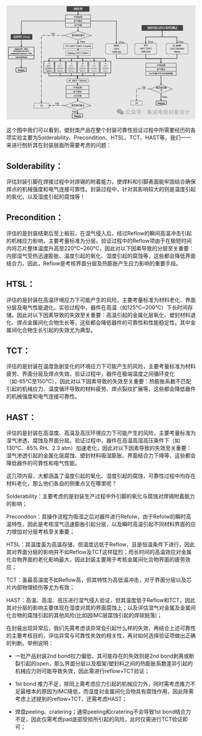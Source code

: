 
![](https://raw.githubusercontent.com/LeroyK111/pictureBed/master/20250210120957.png)

这个图中我们可以看到，塑封类产品在整个封装可靠性验证过程中所需要经历的各项实验主要为Solderability、Precondition、HTSL、TCT、HAST等，我们一一来进行刨析其在封装层面所需要考虑的问题：

## Solderability：
评估封装引脚在焊接过程中对焊锡的附着能力，使焊料和引脚表面能牢固结合确保焊点的机械强度和电气连接可靠性。封装过程中，针对其影响较大的则是温度引起的氧化，以及湿度引起的腐蚀等！

## Precondition：
评估的是封装结束后至上板前，在湿气侵入后，经过Reflow的瞬间高温冲击引起的机械应力影响，主要考量标准为分层。验证过程中的Reflow项由于在极短时间内将芯片整体温度升高至220℃~260℃，因此对以下因素导致的分层至关重要：内部湿气受热迅速膨胀、温度引起的氧化、湿度引起的腐蚀等，这些都会降低界面结合力。因此，Reflow是考核界面分层及热膨胀产生应力影响的重要手段。

## HTSL：
评估的是封装在高温环境应力下可能产生的风险，主要考量标准为材料老化、界面分层及电气性能退化。实验过程中，器件在高温（如125°C~200°C）下长时间存储，因此对以下因素导致的失效至关重要：高温引起的金属化层氧化、塑封材料退化、焊点金属间化合物生长等，这些都会降低器件的可靠性和性能稳定性。其中金属间化合物生长引起的失效尤为典型。

## TCT：
评估的是封装在温度急剧变化的环境应力下可能产生的风险，主要考量标准为材料疲劳、界面分层及焊点失效。验证过程中，器件在极端温度之间循环变化（如-65℃至150℃），因此对以下因素导致的失效至关重要：热膨胀系数不匹配引起的机械应力、温度循环导致的材料疲劳、焊点裂纹扩展等，这些都会降低器件的机械强度和电气连接可靠性。

## HAST：
评估的是封装在高湿度、高温及高压环境应力下可能产生的风险，主要考量标准为湿气渗透、腐蚀及界面分层。验证过程中，器件在高温高湿高压条件下（如130°C、85% RH、2.3 atm）加速老化，因此对以下因素导致的失效至关重要：湿气渗透引起的金属化层腐蚀、塑封材料吸湿膨胀、界面结合力下降等，这些都会降低器件的可靠性和电气性能。

这几项内容，大都涵盖了温度引起的氧化、湿度引起的腐蚀，可靠性过程中均存在材料老化，那么他们各自的侧重点又在哪里呢？

Solderability：主要考虑的是封装生产过程中外引脚的氧化与腐蚀对焊锡附着能力的影响；

Preconditon：其操作流程为吸湿之后对器件进行Refolw，由于Refolw的瞬时高温特性，因此是考核湿气迅速膨胀引起分层，以及瞬时高温引起不同材料界面的应力增加对分层考核至关重要；

HTSL：其温度虽为高温存储，但温度远低于Reflow，且是恒温条件下进行，因此其对界面分层的影响并不如Reflow及TCT这样猛烈；而长时间的高温效应对金属化合物界面的老化影响最大，因此封装主要用于考核金属间化合物界面的疲劳效应；

TCT：虽最高温度不如Reflow高，但其特性为高低温冲击，对于界面分层以及芯片内部物理损伤等尤为有效；

HAST：高温、高湿、高压进行湿气侵入验证，但其温度低于Reflow和TCT，因此其对分层的影响主要体现在湿度对其的界面腐蚀上；以及评估湿气对金属及金属间化合物的腐蚀引起的其他风险(比如因IMC层腐蚀引起的焊球脱落)；

在封装出现异常后，我们先需考虑该异常会引起什么样的失效，再结合上述可靠性的主要考核目的，评估异常与可靠性失效的相关性，再对如何选择验证项做出正确的判断。举例说明：

- 一批产品封装2nd bond拉力偏低，其可能存在的失效则是2nd bond剥离或断裂引起的open，那么界面分层以及框架/塑封料之间的热膨胀系数差异引起的机械应力则可能导致失效，因此需进行reflow+TCT验证；
    
- 1st bond 推力不足，除同上需考虑应力引起的机械应力外，同时需考虑推力不足最根本的原因为IMC降低，而湿度对金属间化合物具有腐蚀作用，因此除需考虑上述提到的reflow+TCT，还需考虑HAST；
    
- 焊盘peeling、cratering；通常peeling和cratering不会导致1st bond结合力不足，因此仅需考虑pad底部受损所引起的风险，此时仅需进行TCT验证即可；